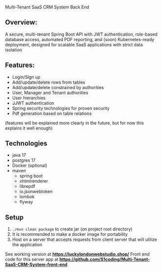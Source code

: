 Multi-Tenant SaaS CRM System Back End

Overview:
-
A secure, multi-tenant Spring Boot API with JWT authentication, role-based database access, automated PDF reporting, and (soon) Kubernetes-ready deployment, designed for scalable SaaS applications with strict data isolation

Features:
-
- Login/Sign up
- Add/update/delete rows from tables
- Add/update/delete constrained by authorities
- User, Manager and Tenant authorities
- User hierarchies
- JJWT authentication
- Spring security technologies for proven security
- Pdf generation based on table relations


(features will be explained more clearly in the future,
but for now this explains it well enough)

Technologies
-
- java 17
- postgres 17
- Docker (optional)
- maven
  - spring boot
  - xhtmlrenderer
  - librepdf
  - io.jsonwebtoken
  - lombok
  - flyway

Setup
-
1.  ```./mvn clean package``` to create jar (on project root directory)
2. It is recommended to make a docker image for portability
3. Host on a server that accepts requests from client server that will utilize the application


See working version at **https://luckylondonwebstudio.shop/**
Front end code for this server app at **https://github.com/S1coding/Multi-Tenant-SaaS-CRM-System-front-end**
